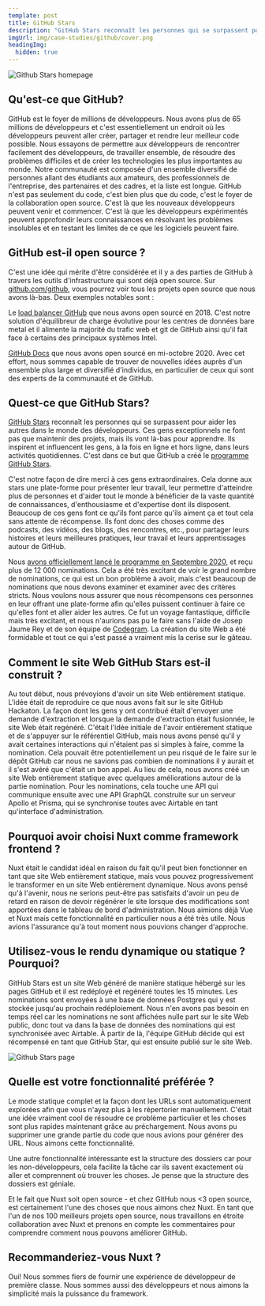 ```yaml
---
template: post
title: GitHub Stars
description: "GitHub Stars reconnaît les personnes qui se surpassent pour aider les autres dans le monde des développeurs. Ces gens exceptionnels ne font pas que maintenir des projets, mais ils vont là-bas pour apprendre. Ils inspirent et influencent les gens, à la fois en ligne et hors ligne, dans leurs activités quotidiennes. C'est dans ce but que GitHub a créé le programme GitHub Stars."
imgUrl: img/case-studies/github/cover.png
headingImg:
  hidden: true
---
```

![Github Stars homepage](img/case-studies/github/main.png)

## Qu'est-ce que GitHub?

GitHub est le foyer de millions de développeurs. Nous avons plus de 65 millions de développeurs et c'est essentiellement un endroit où les développeurs peuvent aller créer, partager et rendre leur meilleur code possible. Nous essayons de permettre aux développeurs de rencontrer facilement des développeurs, de travailler ensemble, de résoudre des problèmes difficiles et de créer les technologies les plus importantes au monde. Notre communauté est composée d'un ensemble diversifié de personnes allant des étudiants aux amateurs, des professionnels de l'entreprise, des partenaires et des cadres, et la liste est longue. GitHub n'est pas seulement du code, c'est bien plus que du code, c'est le foyer de la collaboration open source. C'est là que les nouveaux développeurs peuvent venir et commencer. C'est là que les développeurs expérimentés peuvent approfondir leurs connaissances en résolvant les problèmes insolubles et en testant les limites de ce que les logiciels peuvent faire.

## GitHub est-il open source ?

C'est une idée qui mérite d'être considérée et il y a des parties de GitHub à travers les outils d'infrastructure qui sont déjà open source. Sur [github.com/github](https://github.com/github/), vous pourrez voir tous les projets open source que nous avons là-bas. Deux exemples notables sont :

  Le [load balancer GitHub](https://github.blog/2018-08-08-glb-director-open-source-load-balancer/) que nous avons open sourcé en 2018. C'est notre solution d'équilibreur de charge évolutive pour les centres de données bare metal et il alimente la majorité du trafic web et git de GitHub ainsi qu'il fait face à certains des principaux systèmes Intel. 

  [GitHub Docs](https://github.blog/2020-10-14-how-we-open-sourced-docs-github-com/) que nous avons open sourcé en mi-octobre 2020. Avec cet effort, nous sommes capable de trouver de nouvelles idées auprès d'un ensemble plus large et diversifié d'individus, en particulier de ceux qui sont des experts de la communauté et de GitHub.

## Quest-ce que GitHub Stars?

[GitHub Stars](http://stars.github.com/) reconnaît les personnes qui se surpassent pour aider les autres dans le monde des développeurs. Ces gens exceptionnels ne font pas que maintenir des projets, mais ils vont là-bas pour apprendre. Ils inspirent et influencent les gens, à la fois en ligne et hors ligne, dans leurs activités quotidiennes. C'est dans ce but que GitHub a créé le [programme GitHub Stars](http://stars.github.com/).

C'est notre façon de dire merci à ces gens extraordinaires. Cela donne aux stars une plate-forme pour présenter leur travail, leur permettre d'atteindre plus de personnes et d'aider tout le monde à bénéficier de la vaste quantité de connaissances, d'enthousiasme et d'expertise dont ils disposent. Beaucoup de ces gens font ce qu'ils font parce qu'ils aiment ça et tout cela sans attente de récompense. Ils font donc des choses comme des podcasts, des vidéos, des blogs, des rencontres, etc., pour partager leurs histoires et leurs meilleures pratiques, leur travail et leurs apprentissages autour de GitHub.

Nous [avons officiellement lancé le programme en Septembre 2020](https://github.blog/2020-09-03-introducing-the-github-stars-program/), et reçu plus de 12 000 nominations. Cela a été très excitant de voir le grand nombre de nominations, ce qui est un bon problème à avoir, mais c'est beaucoup de nominations que nous devons examiner et examiner avec des critères stricts. Nous voulons nous assurer que nous récompensons ces personnes en leur offrant une plate-forme afin qu'elles puissent continuer à faire ce qu'elles font et aller aider les autres. Ce fut un voyage fantastique, difficile mais très excitant, et nous n'aurions pas pu le faire sans l'aide de Josep Jaume Rey et de son équipe de [Codegram](https://www.codegram.com/). La création du site Web a été formidable et tout ce qui s'est passé a vraiment mis la cerise sur le gâteau.

## Comment le site Web GitHub Stars est-il construit ?

Au tout début, nous prévoyions d'avoir un site Web entièrement statique. L'idée était de reproduire ce que nous avons fait sur le site GitHub Hackaton. La façon dont les gens y ont contribué était d'envoyer une demande d'extraction et lorsque la demande d'extraction était fusionnée, le site Web était regénéré. C'était l'idée initiale de l'avoir entièrement statique et de s'appuyer sur le référentiel GitHub, mais nous avons pensé qu'il y avait certaines interactions qui n'étaient pas si simples à faire, comme la nomination. Cela pouvait être potentiellement un peu risqué de le faire sur le dépôt GitHub car nous ne savions pas combien de nominations il y aurait et il s'est avéré que c'était un bon appel. Au lieu de cela, nous avons créé un site Web entièrement statique avec quelques améliorations autour de la partie nomination. Pour les nominations, cela touche une API qui communique ensuite avec une API GraphQL construite sur un serveur Apollo et Prisma, qui se synchronise toutes avec Airtable en tant qu'interface d'administration.

## Pourquoi avoir choisi Nuxt comme framework frontend ?

Nuxt était le candidat idéal en raison du fait qu'il peut bien fonctionner en tant que site Web entièrement statique, mais vous pouvez progressivement le transformer en un site Web entièrement dynamique. Nous avons pensé qu'à l'avenir, nous ne serions peut-être pas satisfaits d'avoir un peu de retard en raison de devoir régénérer le site lorsque des modifications sont apportées dans le tableau de bord d'administration. Nous aimions déjà Vue et Nuxt mais cette fonctionnalité en particulier nous a été très utile. Nous avions l'assurance qu'à tout moment nous pouvions changer d'approche.

## Utilisez-vous le rendu dynamique ou statique ? Pourquoi?

GitHub Stars est un site Web généré de manière statique hébergé sur les pages GitHub et il est redéployé et regénéré toutes les 15 minutes. Les nominations sont envoyées à une base de données Postgres qui y est stockée jusqu'au prochain redéploiement. Nous n'en avons pas besoin en temps réel car les nominations ne sont affichées nulle part sur le site Web public, donc tout va dans la base de données des nominations qui est synchronisée avec Airtable. À partir de là, l'équipe GitHub décide qui est récompensé en tant que GitHub Star, qui est ensuite publié sur le site Web.

![Github Stars page](img/case-studies/github/1.png)

## Quelle est votre fonctionnalité préférée ?

Le mode statique complet et la façon dont les URLs sont automatiquement explorées afin que vous n'ayez plus à les répertorier manuellement. C'était une idée vraiment cool de résoudre ce problème particulier et les choses sont plus rapides maintenant grâce au préchargement. Nous avons pu supprimer une grande partie du code que nous avions pour générer des URL. Nous aimons cette fonctionnalité.

Une autre fonctionnalité intéressante est la structure des dossiers car pour les non-développeurs, cela facilite la tâche car ils savent exactement où aller et comprennent où trouver les choses. Je pense que la structure des dossiers est géniale.

Et le fait que Nuxt soit open source - et chez GitHub nous <3 open source, est certainement l'une des choses que nous aimons chez Nuxt. En tant que l'un de nos 100 meilleurs projets open source, nous travaillons en étroite collaboration avec Nuxt et prenons en compte les commentaires pour comprendre comment nous pouvons améliorer GitHub.

## Recommanderiez-vous Nuxt ?

Oui! Nous sommes fiers de fournir une expérience de développeur de première classe. Nous sommes aussi des développeurs et nous aimons la simplicité mais la puissance du framework.
